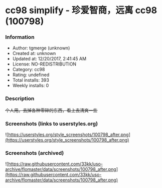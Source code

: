 # cc98 simplify - 珍爱智商，远离 cc98 (100798)

### Information
- Author: tgmerge (unknown)
- Created at: unknown
- Updated at: 12/20/2017, 2:41:45 AM
- License: NO-REDISTRIBUTION
- Category: cc98
- Rating: undefined
- Total installs: 393
- Weekly installs: 0


### Description
<del>个人用。去掉各种零碎的东西，看上去清爽一些</del>


### Screenshots (links to userstyles.org)
![https://userstyles.org/style_screenshots/100798_after.png](https://userstyles.org/style_screenshots/100798_after.png)


### Screenshots (archived)
![https://raw.githubusercontent.com/33kk/uso-archive/flomaster/data/screenshots/100798_after.png](https://raw.githubusercontent.com/33kk/uso-archive/flomaster/data/screenshots/100798_after.png)
